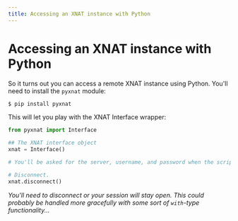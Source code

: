 ```yaml
---
title: Accessing an XNAT instance with Python
---
```

# Accessing an XNAT instance with Python
So it turns out you can access a remote XNAT instance using Python. You'll need to install the `pyxnat` module:

```bash
$ pip install pyxnat
```

This will let you play with the XNAT Interface wrapper:

```python
from pyxnat import Interface

## The XNAT interface object
xnat = Interface()

# You'll be asked for the server, username, and password when the script is run.

# Disconnect.
xnat.disconnect()
```

_You'll need to disconnect or your session will stay open. This could probably be handled more gracefully with some sort of `with`-type functionality..._
